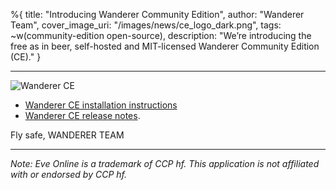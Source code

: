 %{
title: "Introducing Wanderer Community Edition",
author: "Wanderer Team",
cover_image_uri: "/images/news/ce_logo_dark.png",
tags: ~w(community-edition open-source),
description: "We’re introducing the free as in beer, self-hosted and MIT-licensed Wanderer Community Edition (CE)."
}

---
![Wanderer CE](/images/news/ce_logo_dark.png "Wanderer CE")

* [Wanderer CE installation instructions](https://github.com/wanderer-industries/community-edition)
* [Wanderer CE release notes](https://github.com/wanderer-industries/wanderer/blob/main/CHANGELOG.md).

Fly safe,
WANDERER TEAM

---

_Note: Eve Online is a trademark of CCP hf. This application is not affiliated with or endorsed by CCP hf._
